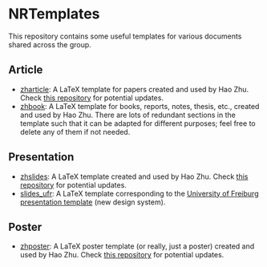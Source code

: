 # NRTemplates

This repository contains some useful templates for various documents shared across the group.

## Article

* [zharticle](./article/zharticle): A LaTeX template for papers created and used by Hao Zhu. Check [this repository](https://github.com/haozhu10015/latex-template) for potential updates.
* [zhbook](./article/zhbook): A LaTeX template for books, reports, notes, thesis, etc., created and used by Hao Zhu. There are lots of redundant sections in the template such that it can be adapted for different purposes; feel free to delete any of them if not needed.

## Presentation

* [zhslides](./presentation/zhslides): A LaTeX template created and used by Hao Zhu. Check [this repository](https://github.com/haozhu10015/latex-template) for potential updates.
* [slides_ufr](./presentation/slides_ufr): A LaTeX template corresponding to the [University of Freiburg presentation template](https://cd.uni-freiburg.de/publikationen) (new design system).

## Poster

* [zhposter](./poster/zhposter): A LaTeX poster template (or really, just a poster) created and used by Hao Zhu. Check [this repository](https://github.com/haozhu10015/latex-template) for potential updates.

